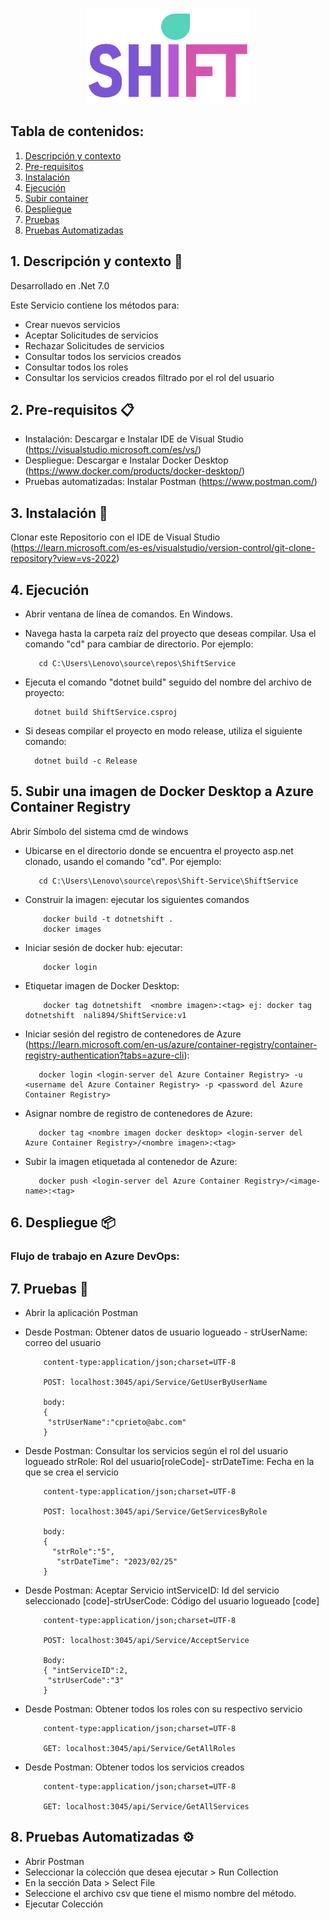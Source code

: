 <p align="center"><img src="https://github.com/nali894/Shift-Service/blob/master/ShiftService/Img/Shift.PNG"/></p> 

## Tabla de contenidos:


1. [Descripción y contexto](https://github.com/nali894/Shift-Service/blob/master/ShiftService/README.md#1-descripci%C3%B3n-y-contexto-)
2. [Pre-requisitos](https://github.com/nali894/Shift-Service/blob/master/ShiftService/README.md#2-pre-requisitos-)
3. [Instalación](https://github.com/nali894/Shift-Service/blob/master/ShiftService/README.md#3-instalaci%C3%B3n-)
4. [Ejecución](https://github.com/nali894/Shift-Service/blob/master/ShiftService/README.md#4-ejecuci%C3%B3n)
5. [Subir container](https://github.com/nali894/Shift-Service/blob/master/ShiftService/README.md#5-subir-una-imagen-de-docker-desktop-a-azure-container-registry)
6. [Despliegue](https://github.com/nali894/Shift-Service/blob/master/ShiftService/README.md#6-despliegue-)
7. [Pruebas](https://github.com/nali894/Shift-Service/blob/master/ShiftService/README.md#7-pruebas-)
8. [Pruebas Automatizadas](https://github.com/nali894/Shift-Service/blob/master/ShiftService/README.md#8-pruebas-desde-un-archivo-csv-%EF%B8%8F)



## 1. Descripción y contexto 📄

Desarrollado en .Net 7.0

Este Servicio contiene los métodos para:

- Crear nuevos servicios
- Aceptar Solicitudes de servicios
- Rechazar Solicitudes de servicios
- Consultar todos los servicios creados
- Consultar todos los roles
- Consultar los servicios creados filtrado por el rol del usuario


## 2. Pre-requisitos 📋

- Instalación: Descargar e Instalar IDE de Visual Studio (https://visualstudio.microsoft.com/es/vs/)
- Despliegue: Descargar e Instalar Docker Desktop (https://www.docker.com/products/docker-desktop/)
- Pruebas automatizadas: Instalar Postman (https://www.postman.com/)

## 3. Instalación 🔧

Clonar este Repositorio con el IDE de Visual Studio (https://learn.microsoft.com/es-es/visualstudio/version-control/git-clone-repository?view=vs-2022)

## 4. Ejecución


* Abrir ventana de línea de comandos. En Windows.
* Navega hasta la carpeta raíz del proyecto que deseas compilar. Usa el comando "cd" para cambiar de directorio. Por ejemplo:

         cd C:\Users\Lenovo\source\repos\ShiftService
         
* Ejecuta el comando "dotnet build" seguido del nombre del archivo de proyecto:

        dotnet build ShiftService.csproj
        
* Si deseas compilar el proyecto en modo release, utiliza el siguiente comando:

        dotnet build -c Release

## 5. Subir una imagen de Docker Desktop a Azure Container Registry

Abrir Símbolo del sistema cmd de windows
* Ubicarse en el directorio donde se encuentra el proyecto asp.net clonado, usando el comando "cd". Por ejemplo:

         cd C:\Users\Lenovo\source\repos\Shift-Service\ShiftService
         
* Construir la imagen: ejecutar los siguientes comandos

          docker build -t dotnetshift .
          docker images
                
* Iniciar sesión de docker hub: ejecutar:

          docker login
          
* Etiquetar imagen de Docker Desktop:

          docker tag dotnetshift  <nombre imagen>:<tag> ej: docker tag dotnetshift  nali894/ShiftService:v1

* Iniciar sesión del registro de contenedores de Azure (https://learn.microsoft.com/en-us/azure/container-registry/container-registry-authentication?tabs=azure-cli):

         docker login <login-server del Azure Container Registry> -u <username del Azure Container Registry> -p <password del Azure Container Registry>

* Asignar nombre de registro de contenedores de Azure:

         docker tag <nombre imagen docker desktop> <login-server del Azure Container Registry>/<nombre imagen>:<tag>

* Subir la imagen etiquetada al contenedor de Azure:

         docker push <login-server del Azure Container Registry>/<image-name>:<tag>


## 6. Despliegue 📦

### Flujo de trabajo en Azure DevOps:



## 7. Pruebas 🔩

* Abrir la aplicación Postman
* Desde Postman: Obtener datos de usuario logueado - strUserName: correo del usuario

          content-type:application/json;charset=UTF-8

          POST: localhost:3045/api/Service/GetUserByUserName

          body:
          { 
           "strUserName":"cprieto@abc.com"
          }

* Desde Postman: Consultar los servicios según el rol del usuario logueado strRole: Rol del usuario[roleCode]- strDateTime: Fecha en la que se crea el servicio

          content-type:application/json;charset=UTF-8

          POST: localhost:3045/api/Service/GetServicesByRole

          body:
          {
            "strRole":"5",
             "strDateTime": "2023/02/25"
          }

* Desde Postman: Aceptar Servicio intServiceID: Id del servicio seleccionado [code]-strUserCode: Código del usuario logueado [code]

          content-type:application/json;charset=UTF-8

          POST: localhost:3045/api/Service/AcceptService

          Body:
          { "intServiceID":2,
           "strUserCode":"3"
          }

* Desde Postman: Obtener todos los roles con su respectivo servicio


          content-type:application/json;charset=UTF-8

          GET: localhost:3045/api/Service/GetAllRoles

* Desde Postman: Obtener todos los servicios creados

          content-type:application/json;charset=UTF-8
          
          GET: localhost:3045/api/Service/GetAllServices
          
## 8. Pruebas Automatizadas ⚙️

* Abrir Postman
* Seleccionar la colección que desea ejecutar > Run Collection
* En la sección Data > Select File
* Seleccione el archivo csv que tiene el mismo nombre del método.
* Ejecutar Colección
